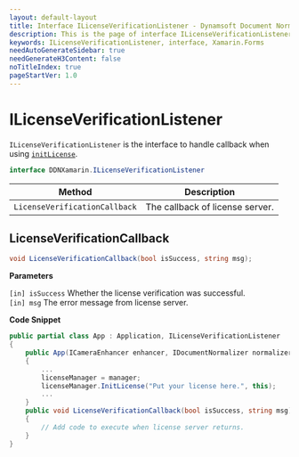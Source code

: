 ```yaml
---
layout: default-layout
title: Interface ILicenseVerificationListener - Dynamsoft Document Normalizer Xamarin.Forms API Reference
description: This is the page of interface ILicenseVerificationListener of Dynamsoft Document Normalizer Xamarin.Forms SDK.
keywords: ILicenseVerificationListener, interface, Xamarin.Forms
needAutoGenerateSidebar: true
needGenerateH3Content: false
noTitleIndex: true
pageStartVer: 1.0
---
```


# ILicenseVerificationListener

`ILicenseVerificationListener` is the interface to handle callback when using [`initLicense`](license-manager.md#initlicense).

```csharp
interface DDNXamarin.ILicenseVerificationListener
```

| Method | Description |
| ------ | ----------- |
| `LicenseVerificationCallback` | The callback of license server. |

## LicenseVerificationCallback

```csharp
void LicenseVerificationCallback(bool isSuccess, string msg);
```

**Parameters**

`[in] isSuccess` Whether the license verification was successful.  
`[in] msg` The error message from license server.

**Code Snippet**

```csharp
public partial class App : Application, ILicenseVerificationListener
{
    public App(ICameraEnhancer enhancer, IDocumentNormalizer normalizer, ILicenseManager manager)
    {
        ...
        licenseManager = manager;
        licenseManager.InitLicense("Put your license here.", this);
        ...
    }
    public void LicenseVerificationCallback(bool isSuccess, string msg)
    {
        // Add code to execute when license server returns.
    }
}
```
